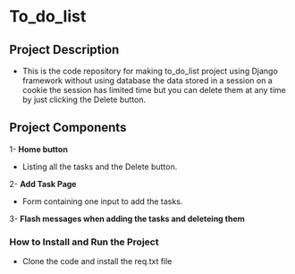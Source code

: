 # To_do_list

## Project Description
* This is the code repository for making to_do_list project using Django framework without 
using database the data stored in a session on a cookie the session has limited time but you
can delete them at any time by just clicking the Delete button.

## Project Components
1- **Home button**
* Listing all the tasks and the Delete button. 

2- **Add Task Page**
* Form containing one input to add the tasks. 

3- **Flash messages when adding the tasks and deleteing them**

### How to Install and Run the Project
* Clone the code and install the req.txt file